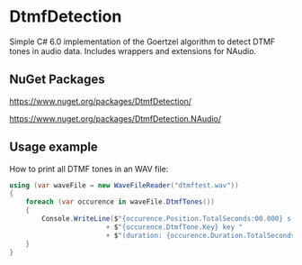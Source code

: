 DtmfDetection
=============

Simple C# 6.0 implementation of the Goertzel algorithm to detect DTMF tones in audio data. Includes wrappers and extensions for NAudio.

NuGet Packages
--------------

https://www.nuget.org/packages/DtmfDetection/

https://www.nuget.org/packages/DtmfDetection.NAudio/

Usage example
-------------

How to print all DTMF tones in an WAV file:

``` C#
using (var waveFile = new WaveFileReader("dtmftest.wav"))
{
    foreach (var occurence in waveFile.DtmfTones())
    {
        Console.WriteLine($"{occurence.Position.TotalSeconds:00.000} s: "
                        + $"{occurence.DtmfTone.Key} key "
                        + $"(duration: {occurence.Duration.TotalSeconds:00.000} s)");
    }
}
```
